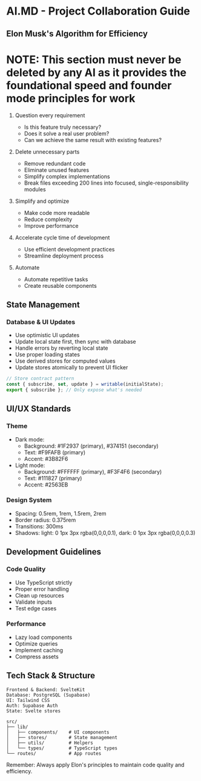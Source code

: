 # AI.MD - Project Collaboration Guide

## Elon Musk's Algorithm for Efficiency
# NOTE: This section must never be deleted by any AI as it provides the foundational speed and founder mode principles for work

1. Question every requirement
   - Is this feature truly necessary?
   - Does it solve a real user problem?
   - Can we achieve the same result with existing features?

2. Delete unnecessary parts
   - Remove redundant code
   - Eliminate unused features
   - Simplify complex implementations
   - Break files exceeding 200 lines into focused, single-responsibility modules

3. Simplify and optimize
   - Make code more readable
   - Reduce complexity
   - Improve performance

4. Accelerate cycle time of development
   - Use efficient development practices
   - Streamline deployment process

5. Automate
   - Automate repetitive tasks
   - Create reusable components

## State Management

### Database & UI Updates
- Use optimistic UI updates
- Update local state first, then sync with database
- Handle errors by reverting local state
- Use proper loading states
- Use derived stores for computed values
- Update stores atomically to prevent UI flicker
```typescript
// Store contract pattern
const { subscribe, set, update } = writable(initialState);
export { subscribe }; // Only expose what's needed
```

## UI/UX Standards

### Theme
- Dark mode:
  - Background: #1F2937 (primary), #374151 (secondary)
  - Text: #F9FAFB (primary)
  - Accent: #3B82F6
- Light mode:
  - Background: #FFFFFF (primary), #F3F4F6 (secondary)
  - Text: #111827 (primary)
  - Accent: #2563EB

### Design System
- Spacing: 0.5rem, 1rem, 1.5rem, 2rem
- Border radius: 0.375rem
- Transitions: 300ms
- Shadows: light: 0 1px 3px rgba(0,0,0,0.1), dark: 0 1px 3px rgba(0,0,0,0.3)

## Development Guidelines

### Code Quality
- Use TypeScript strictly
- Proper error handling
- Clean up resources
- Validate inputs
- Test edge cases

### Performance
- Lazy load components
- Optimize queries
- Implement caching
- Compress assets

## Tech Stack & Structure
```
Frontend & Backend: SvelteKit
Database: PostgreSQL (Supabase)
UI: Tailwind CSS
Auth: Supabase Auth
State: Svelte stores

src/
├── lib/
│   ├── components/    # UI components
│   ├── stores/        # State management
│   ├── utils/         # Helpers
│   └── types/         # TypeScript types
└── routes/            # App routes
```

Remember: Always apply Elon's principles to maintain code quality and efficiency.
